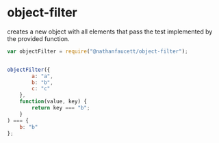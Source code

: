object-filter
=======

creates a new object with all elements that pass the test implemented by the provided function.


```javascript
var objectFilter = require("@nathanfaucett/object-filter");


objectFilter({
        a: "a",
        b: "b",
        c: "c"
    },
    function(value, key) {
        return key === "b";
    }
) === {
    b: "b"
};
```

